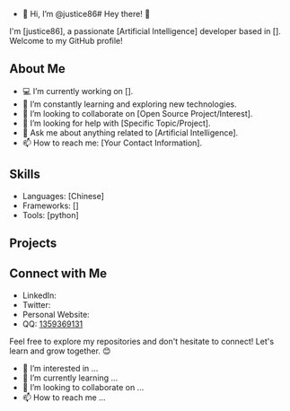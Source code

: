 - 👋 Hi, I’m @justice86# Hey there! 👋

I'm [justice86], a passionate [Artificial Intelligence] developer based in []. Welcome to my GitHub profile!

## About Me

- 💻 I’m currently working on [].
- 🌱 I’m constantly learning and exploring new technologies.
- 👯 I’m looking to collaborate on [Open Source Project/Interest].
- 🤔 I’m looking for help with [Specific Topic/Project].
- 💬 Ask me about anything related to [Artificial Intelligence].
- 📫 How to reach me: [Your Contact Information].

## Skills

- Languages: [Chinese]
- Frameworks: []
- Tools: [python]

## Projects


## Connect with Me

- LinkedIn: [](Link)
- Twitter: [](Link)
- Personal Website: [](Link)
- QQ: [1359369131](Link)
  
Feel free to explore my repositories and don't hesitate to connect! Let's learn and grow together. 😊
- 👀 I’m interested in ...
- 🌱 I’m currently learning ...
- 💞️ I’m looking to collaborate on ...
- 📫 How to reach me ...

<!---
justice86/justice86 is a ✨ special ✨ repository because its `README.md` (this file) appears on your GitHub profile.
You can click the Preview link to take a look at your changes.
--->
